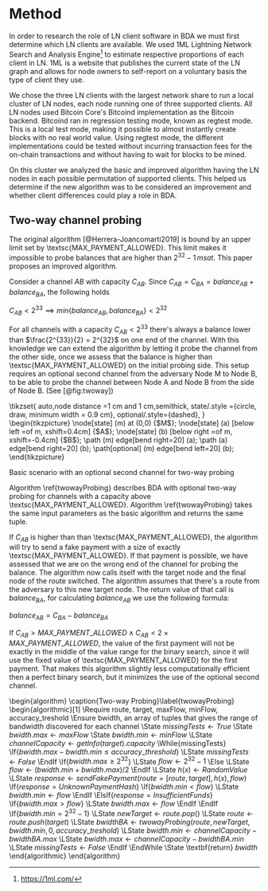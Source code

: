 Method
======

In order to research the role of LN client software in BDA we must first determine which LN clients are available. We used 1ML Lightning Network Search and Analysis Engine[^1ml] to estimate respective proportions of each client in LN. 1ML is a website that publishes the current state of the LN graph and allows for node owners to self-report on a voluntary basis the type of client they use.

We chose the three LN clients with the largest network share to run a local cluster of LN nodes, each node running one of three supported clients. All LN nodes used Bitcoin Core's Bitcoind implementation as the Bitcoin backend. Bitcoind ran in regression testing mode, known as regtest mode. This is a local test mode, making it possible to almost instantly create blocks with no real world value. Using regtest mode, the different implementations could be tested without incurring transaction fees for the on-chain transactions and without having to wait for blocks to be mined.

On this cluster we analyzed the basic and improved algorithm having the LN nodes in each possible permutation of supported clients. This helped us determine if the new algorithm was to be considered an improvement and whether client differences could play a role in BDA.

[^1ml]: https://1ml.com/

Two-way channel probing
-----------------------

The original algorithm [@Herrera-Joancomarti2019] is bound by an upper limit set by \textsc{MAX\_PAYMENT\_ALLOWED}. This limit makes it impossible to probe balances that are higher than $2^{32} - 1\,msat$. This paper proposes an improved algorithm.

Consider a channel $AB$ with capacity $C_{AB}$. Since $C_{AB} = C_{BA} = balance_{AB} + balance_{BA}$, the following holds

$C_{AB} < 2^{33} \implies min\left \{ balance_{AB}, balance_{BA} \right \} < 2^{32}$

For all channels with a capacity $C_{AB} < 2^{33}$ there's always a balance lower than  $\frac{2^{33}}{2} = 2^{32}$ on one end of the channel. With this knowledge we can extend the algorithm by letting it probe the channel from the other side, once we assess that the balance is higher than \textsc{MAX\_PAYMENT\_ALLOWED} on the initial probing side. This setup requires an optional second channel from the adversary Node M to Node B, to be able to probe the channel between Node A and Node B from the side of Node B. (See [@fig:twoway])

<div id="fig:twoway">
\tikzset{
    auto,node distance =1 cm and 1 cm,semithick,
    state/.style ={circle, draw, minimum width = 0.9 cm},
    optional/.style={dashed},
}
\begin{tikzpicture}
  \node[state] (m) at (0,0) {$M$};
  \node[state] (a) [below left =of m, xshift=0.4cm] {$A$};
  \node[state] (b) [below right =of m, xshift=-0.4cm] {$B$};
  \path (m) edge[bend right=20] (a);
  \path (a) edge[bend right=20] (b);
  \path[optional] (m) edge[bend left=20] (b);
\end{tikzpicture}

Basic scenario with an optional second channel for two-way probing
</div>

Algorithm \ref{twowayProbing} describes BDA with optional two-way probing for channels with a capacity above \textsc{MAX\_PAYMENT\_ALLOWED}. Algorithm \ref{twowayProbing} takes the same input parameters as the basic algorithm and returns the same tuple.

If $C_{AB}$ is higher than than \textsc{MAX\_PAYMENT\_ALLOWED}, the algorithm will try to send a fake payment with a size of exactly \textsc{MAX\_PAYMENT\_ALLOWED}. If that payment is possible, we have assessed that we are on the wrong end of the channel for probing the balance. The algorithm now calls itself with the target node and the final node of the route switched. The algorithm assumes that there's a route from the adversary to this new target node. The return value of that call is $balance_{BA}$, for calculating $balance_{AB}$ we use the following formula:

$balance_{AB} = C_{BA} - balance_{BA}$

If $C_{AB} > MAX\_PAYMENT\_ALLOWED \land C_{AB} < 2 \times  MAX\_PAYMENT\_ALLOWED$, the value of the first payment will not be exactly in the middle of the value range for the binary search, since it will use the fixed value of \textsc{MAX\_PAYMENT\_ALLOWED} for the first payment. That makes this algorithm slightly less computationally efficient then a perfect binary search, but it minimizes the use of the optional second channel.

\begin{algorithm}
\caption{Two-way Probing}\label{twowayProbing}
\begin{algorithmic}[1]
\Require route, target, maxFlow, minFlow, accuracy\_treshold
\Ensure bwidth, an array of tuples that gives the range of bandwidth discovered for each channel
\State $missingTests \gets True$
\State $bwidth.max \gets maxFlow$
\State $bwidth.min \gets minFlow$
\LState $channelCapacity \gets getInfo(target).capacity$
\While{missingTests}
  \If{$bwidth.max - bwidth.min \leq accuracy\_threshold$}
    \LState $missingTests \gets False$
  \EndIf
  \If{$bwidth.max \geq 2^{32}$}
    \LState $flow \gets 2^{32} - 1$
  \Else
    \LState $flow \gets (bwidth.min + bwidth.max) / 2$
  \EndIf
  \LState $h(x) \gets RandomValue$
  \LState $response \gets sendFakePayment(route = [route, target], h(x), flow)$
  \If{$response = UnknownPaymentHash$}
    \If{$bwidth.min < flow$}
      \LState $bwidth.min \gets flow$
    \EndIf
  \ElsIf{$response = InsufficientFunds$}
    \If{$bwidth.max > flow$}
      \LState $bwidth.max \gets flow$
    \EndIf
  \EndIf
  \If{$bwidth.min = 2^{32} - 1$}
    \LState $newTarget \gets route.pop()$
    \LState $route \gets route.push(target)$
    \LState $bwidthBA \gets twowayProbing(route, newTarget, bwidth.min, 0, accuracy\_treshold)$
    \LState $bwidth.min \gets channelCapacity - bwidthBA.max$
    \LState $bwidth.max \gets channelCapacity - bwidthBA.min$
    \LState $missingTests \gets False$
  \EndIf
\EndWhile
\State \textbf{return} $bwidth$
\end{algorithmic}
\end{algorithm}
